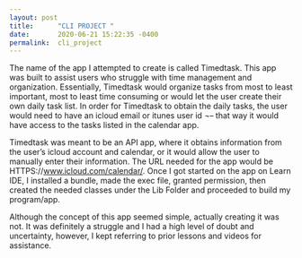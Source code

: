 ```yaml
---
layout: post
title:      "CLI PROJECT "
date:       2020-06-21 15:22:35 -0400
permalink:  cli_project
---
```



The name of the app I attempted to create is called Timedtask. This app was built to assist users who struggle with time management and organization. Essentially, Timedtask would organize tasks from most to least important, most to least time consuming or would let the user create their own daily task list. In order for Timedtask to obtain the daily tasks, the user would need to have an icloud email or itunes user id ¬– that way it would have access to the tasks listed in the calendar app. 

Timedtask was meant to be an API app, where it obtains information from the user’s icloud account and calendar, or it would allow the user to manually enter their information. The URL needed for the app would be HTTPS://www.icloud.com/calendar/. 
Once I got started on the app on Learn IDE, I installed a bundle, made the exec file, granted permission, then created the needed classes under the Lib Folder and proceeded to build my program/app. 

Although the concept of this app seemed simple, actually creating it was not. It was definitely a struggle and I had a high level of doubt and uncertainty, however, I kept referring to prior lessons and videos for assistance. 

